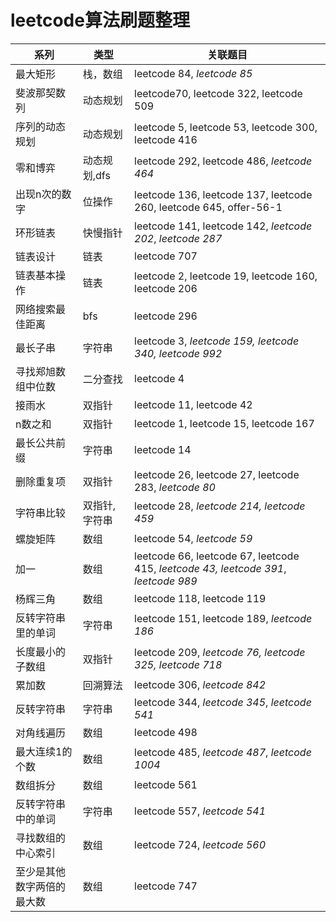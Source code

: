 # leetcode算法刷题整理

| 系列                       | 类型          | 关联题目                                                     |
| -------------------------- | ------------- | ------------------------------------------------------------ |
| 最大矩形                   | 栈，数组      | leetcode 84, *leetcode 85*                                   |
| 斐波那契数列               | 动态规划      | leetcode70, leetcode 322, leetcode 509                       |
| 序列的动态规划             | 动态规划      | leetcode  5, leetcode 53, leetcode 300, leetcode 416         |
| 零和博弈                   | 动态规划,dfs  | leetcode 292, leetcode 486, *leetcode 464*                   |
| 出现n次的数字              | 位操作        | leetcode 136, leetcode 137, leetcode 260, leetcode 645, offer-56-1 |
| 环形链表                   | 快慢指针      | leetcode 141, leetcode 142, *leetcode 202*, *leetcode 287*   |
| 链表设计                   | 链表          | leetcode 707                                                 |
| 链表基本操作               | 链表          | leetcode 2, leetcode 19, leetcode 160, leetcode 206          |
| 网络搜索最佳距离           | bfs           | leetcode 296                                                 |
| 最长子串                   | 字符串        | leetcode 3, *leetcode 159, leetcode 340, leetcode 992*       |
| 寻找郑旭数组中位数         | 二分查找      | leetcode 4                                                   |
| 接雨水                     | 双指针        | leetcode 11, leetcode 42                                     |
| n数之和                    | 双指针        | leetcode 1, leetcode 15, leetcode 167                        |
| 最长公共前缀               | 字符串        | leetcode 14                                                  |
| 删除重复项                 | 双指针        | leetcode 26, leetcode 27, leetcode 283, *leetcode 80*        |
| 字符串比较                 | 双指针,字符串 | leetcode 28, *leetcode 214, leetcode 459*                    |
| 螺旋矩阵                   | 数组          | leetcode 54, *leetcode 59*                                   |
| 加一                       | 数组          | leetcode 66, leetcode 67, leetcode 415, *leetcode 43, leetcode 391*, *leetcode 989* |
| 杨辉三角                   | 数组          | leetcode 118, leetcode 119                                   |
| 反转字符串里的单词         | 字符串        | leetcode 151, leetcode 189, *leetcode 186*                   |
| 长度最小的子数组           | 双指针        | leetcode 209, *leetcode 76,* *leetcode 325,* *leetcode 718*  |
| 累加数                     | 回溯算法      | leetcode 306, *leetcode 842*                                 |
| 反转字符串                 | 字符串        | leetcode 344, *leetcode 345*, *leetcode 541*                 |
| 对角线遍历                 | 数组          | leetcode 498                                                 |
| 最大连续1的个数            | 数组          | leetcode 485, *leetcode 487*, *leetcode 1004*                |
| 数组拆分                   | 数组          | leetcode 561                                                 |
| 反转字符串中的单词         | 字符串        | leetcode 557, *leetcode 541*                                 |
| 寻找数组的中心索引         | 数组          | leetcode 724, *leetcode 560*                                 |
| 至少是其他数字两倍的最大数 | 数组          | leetcode 747                                                 |

